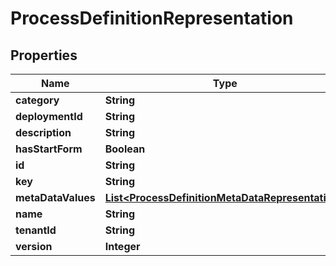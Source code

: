 # ProcessDefinitionRepresentation

## Properties
Name | Type | Description | Notes
------------ | ------------- | ------------- | -------------
**category** | **String** |  |  [optional]
**deploymentId** | **String** |  |  [optional]
**description** | **String** |  |  [optional]
**hasStartForm** | **Boolean** |  |  [optional]
**id** | **String** |  |  [optional]
**key** | **String** |  |  [optional]
**metaDataValues** | [**List&lt;ProcessDefinitionMetaDataRepresentation&gt;**](ProcessDefinitionMetaDataRepresentation.md) |  |  [optional]
**name** | **String** |  |  [optional]
**tenantId** | **String** |  |  [optional]
**version** | **Integer** |  |  [optional]
